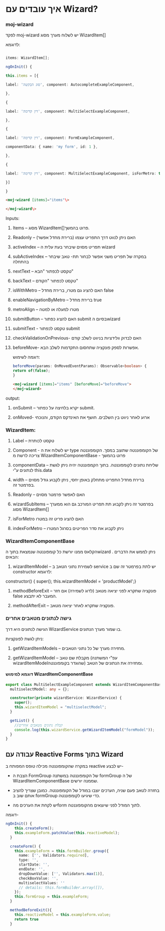 # איך עובדים עם Wizard?

### moj-wizard

לפקד moj-wizard יש לשלוח מערך מסוג WizardItem[]

לדוגמא:

```typescript

items: WizardItem[];

ngOnInit() {

this.items = [{

label: 'סוג הבקשה', component: AutocompleteExampleComponent,

},

{

label: 'דין קדימה', component: MultiSelectExampleComponent,

},

{

label: 'דין קדימה', component: FormExampleComponent,

componentData: { name: 'my form', id: 1 },

},

{

label: 'דין קדימה', component: MultiSelectExampleComponent, isForMetro: true,

}]

}
```

```html
<moj-wizard [items]="items"\>

</moj-wizard\>
```

Inputs:

1.  Items – מסוג WizardItem[]פרוט בהמשך.

2.  Readonly – האם ניתן לנווט דרך התפריט עצמו (ברירת מחדל אפשר)

3.  activeIndex – תפריט מסוים שיבחר בעת עלית ה wizard

4.  subActiveIndex – במקרה של תפריט משני אפשר לבחור תת- טאב שיבחר בהתחלה

5.  nextText – טקסט לכפתור "הבא"

6.  backText – טקסט לכפתור "הקודם"

7.  isWithMetro – האם להציג גם מטרו, ברירת מחדל false

8.  enableNavigationByMetro – ברירת מחדל true

9.  metroAlign – מטרו למעלה או למטה

10. submitButton – האם להציג כפתור submit בסיום הwizard

11. submitText - טקסט לכפתור submit

12. checkValidationOnPrevious- האם לבדוק וולידציות בניווט לשלב קודם

13. beforeMove- אפשרות לספק פונקציה שתחסום התקדמות לשלב הבא.

    דוגמה לשימוש:

    ```typescript
    beforeMove(params: OnMovedEventParams): Observable<boolean> {
    return of(false);
    }
    ```
    ```html
    <moj-wizard [items]="items" [beforeMove]="beforeMove">
    </moj-wizard>
    ```

output:

1.  onSubmit – יקרא בלחיצה על כפתור submit.

2. onMoved- ארוע לאחר ניווט בין השלבים. חושף את האינדקס הקודם, והנוכחי

### WizardItem:

1.  Label – טקסט לכותרת

2.  Component - יש לשלוח את ה type של הקומפוננטה שתוצב במסך. הקומפוננטה צריכה
    לרשת מ WizardItemComponentBase - פרוט בהמשך

3.  componentData – שליחת נתונים לקומפוננטה. בתוך הקמפוננטה יהיה ניתן לגשת
    לנתונים ע"י this.data

4.  width – ברירת מחדל התפריט מתחלק באופן יחסי, ניתן לקבוע גודל מסוים בפרמטר זה.

5.  Readonly – האם לאפשר פרמטר מסוים

6.  wizardSubItems – בפרמטר זה ניתן לקבוע תת תפריט המורכב גם הוא ממערך מסוג
    WizardItem[]

7.  isForMetro האם להציג פריט זה במטרו

8.  indexForMetro – ניתן לקבוע את סדר הפריטים בסרגל המטרו

### WizardItemComponentBase

הקלאס ממנו יורשת כל קומפוננטה שנמצאת בתוך הwizard . ניתן לממש את הדברים הבאים:

1.  wizardItemModel – לשמירת נתוני הטאב ב service יש לתת בפרמטר זה שם ב
    constructor לדוגמא:

constructor() { super(); this.wizardItemModel = 'productModel';}

1.  methodBeforeExit – פונקציה שתקרא לפני יציאה מטאב (לדוג לשמירה) אם חזר false
    המעבר לא יתבצע.

2.  methodAfterExit – פונקציה שתקרא לאחר יציאה מטאב.

### גישה לנתונים מטאבים אחרים

הגישה לנתונים היא דרך WizardService בו שמור מערך הנתונים.

ניתן לגשת לפונקציות:

1.  getWizardItemModels – מחזירה מערך של כל נתוני הטאבים.

2.  getWizardItemModel – מקבלת שם טאב (עפ"י המשתנה wizardItemModelשהוגדר
    בקומפוננטה) ומחזירה את הנתונים של הטאב.

#### דוגמא למימוש WizardItemComponentBase

```typescript
export class MultiSelectExampleComponent extends WizardItemComponentBase {
  multiselectModel: any = {};

  constructor(private wizardService: WizardService) {
    super();
    this.wizardItemModel = "multiselectModel";
  }

  getList() {
    //קבלת נתונים מטאבים אחרים
    console.log(this.wizardService.getWizardItemModel("formModel"));
  }
}
```

## עבודה עם Reactive Forms בתוך Wizard

במקרה שהקומפוננטה מכילה טופס המפותח ב reactive יש לבצע-

- הצבת ה FormGroup של הקומפוננטה במשתנה formGroup של ה WizardItemComponentBase שממנה יורשים.

* בחזרה לטאב פעם שניה, הערכים יוצבו במודל של הקומפוננטה. כמובן שצריך להציב אותם שוב ב formGroup כדי שיגיעו לקומפוננטה.

* יש לקחת את הערכים מהform לתוך המודל לפני שיוצאים מהקומפוננטה.

דוגמה-

```typescript
ngOnInit() {
    this.createForm();
    this.exampleForm.patchValue(this.reactiveModel);
  }

  createForm() {
    this.exampleForm = this.formBuilder.group({
      name: ['', Validators.required],
      type: '',
      startDate: '',
      endDate: '',
      dropDownValue: ['', Validators.max(1)],
      checkBoxValue: '',
      multiselectValues: ''
      // details: this.formBuilder.array([]),
    });
    this.formGroup = this.exampleForm;
  }

  methodBeforeExit(){
    this.reactiveModel = this.exampleForm.value;
    return true
  }
```
